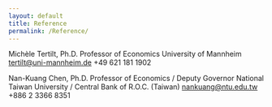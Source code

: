 ```yaml
---
layout: default
title: Reference
permalink: /Reference/
---
```


Michèle Tertilt, Ph.D.
Professor of Economics
University of Mannheim
tertilt@uni-mannheim.de
+49 621 181 1902

Nan-Kuang Chen, Ph.D.
Professor of Economics / Deputy Governor
National Taiwan University / Central Bank of R.O.C. (Taiwan)
nankuang@ntu.edu.tw
+886 2 3366 8351

